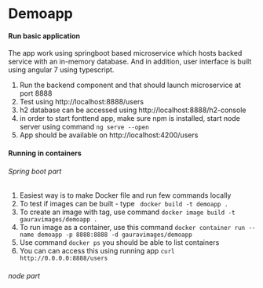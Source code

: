 # Demoapp


#### Run basic application

The app work using springboot based microservice which hosts backed service with an in-memory database. And in addition, user interface is built using angular 7 using typescript.

1. Run the backend component and that should launch microservice at port 8888
2. Test using http://localhost:8888/users
3. h2 database can be accessed using http://localhost:8888/h2-console
4. in order to start fonttend app, make sure npm is installed, start node server using command
`ng serve --open`
5. App should be available on http://localhost:4200/users


#### Running in containers
###### Spring boot part
1. Easiest way is to make Docker file and run few commands locally
2. To test if images can be built - type 
` docker build -t demoapp .`
3. To create an image with tag, use command
`docker image build -t gauravimages/demoapp .`
4. To run image as a container, use this command
`docker container run --name demoapp -p 8888:8888 -d gauravimages/demoapp`
5. Use command `docker ps` you should be able to list containers
6. You can can access this using running app
`curl http://0.0.0.0:8888/users`

###### node part


